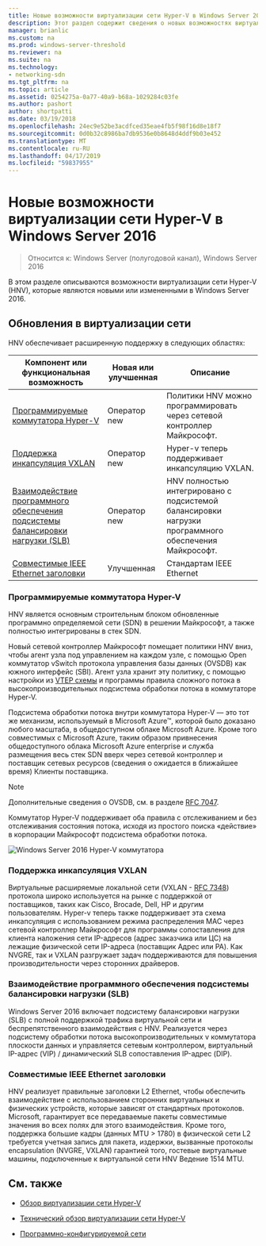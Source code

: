 ```yaml
---
title: Новые возможности виртуализации сети Hyper-V в Windows Server 2016
description: Этот раздел содержит сведения о новых возможностях виртуализации сети Hyper-V в Windows Server 2016
manager: brianlic
ms.custom: na
ms.prod: windows-server-threshold
ms.reviewer: na
ms.suite: na
ms.technology:
- networking-sdn
ms.tgt_pltfrm: na
ms.topic: article
ms.assetid: 0254275a-0a77-40a9-b68a-1029284c03fe
ms.author: pashort
author: shortpatti
ms.date: 03/19/2018
ms.openlocfilehash: 24ec9e52be3acdfced35eae4fb5f98f16d8e18f7
ms.sourcegitcommit: 0d0b32c8986ba7db9536e0b8648d4ddf9b03e452
ms.translationtype: MT
ms.contentlocale: ru-RU
ms.lasthandoff: 04/17/2019
ms.locfileid: "59837955"
---
```

# <a name="whats-new-in-hyper-v-network-virtualization-in-windows-server-2016"></a>Новые возможности виртуализации сети Hyper-V в Windows Server 2016

>Относится к: Windows Server (полугодовой канал), Windows Server 2016

В этом разделе описываются возможности виртуализации сети Hyper-V (HNV), которые являются новыми или измененными в Windows Server 2016.  
  
## <a name="BKMK_IPAM2012R2"></a>Обновления в виртуализации сети  
HNV обеспечивает расширенную поддержку в следующих областях:  
  
|Компонент или функциональная возможность|Новая или улучшенная|Описание|  
|--------------------------|-------------------|---------------|  
|[Программируемые коммутатора Hyper-V](../../../sdn/technologies/hyper-v-network-virtualization/../../../sdn/technologies/hyper-v-network-virtualization/../../../sdn/technologies/hyper-v-network-virtualization/../../../sdn/technologies/hyper-v-network-virtualization/whats-new-hyperv-network-virtualization-windows-server.md#SDN)|Оператор new|Политики HNV можно программировать через сетевой контроллер Майкрософт.|  
|[Поддержка инкапсуляция VXLAN](../../../sdn/technologies/hyper-v-network-virtualization/../../../sdn/technologies/hyper-v-network-virtualization/../../../sdn/technologies/hyper-v-network-virtualization/../../../sdn/technologies/hyper-v-network-virtualization/whats-new-hyperv-network-virtualization-windows-server.md#VXLAN)|Оператор new|Hyper-v теперь поддерживает инкапсуляцию VXLAN.|  
|[Взаимодействие программного обеспечения подсистемы балансировки нагрузки (SLB)](../../../sdn/technologies/hyper-v-network-virtualization/../../../sdn/technologies/hyper-v-network-virtualization/../../../sdn/technologies/hyper-v-network-virtualization/../../../sdn/technologies/hyper-v-network-virtualization/whats-new-hyperv-network-virtualization-windows-server.md#SLB)|Оператор new|HNV полностью интегрировано с подсистемой балансировки нагрузки программного обеспечения Майкрософт.|  
|[Совместимые IEEE Ethernet заголовки](../../../sdn/technologies/hyper-v-network-virtualization/../../../sdn/technologies/hyper-v-network-virtualization/../../../sdn/technologies/hyper-v-network-virtualization/../../../sdn/technologies/hyper-v-network-virtualization/whats-new-hyperv-network-virtualization-windows-server.md#L2)|Улучшенная|Стандартам IEEE Ethernet|  
  
### <a name="SDN"></a>Программируемые коммутатора Hyper-V  
HNV является основным строительным блоком обновленные программно определяемой сети (SDN) в решении Майкрософт, а также полностью интегрированы в стек SDN.  
  
Новый сетевой контроллер Майкрософт помещает политики HNV вниз, чтобы агент узла под управлением на каждом узле, с помощью Open коммутатор vSwitch протокола управления базы данных (OVSDB) как южного интерфейс (SBI). Агент узла хранит эту политику, с помощью настройки из [VTEP схемы](https://github.com/openvswitch/ovs/blob/master/vtep/vtep.ovsschema) и программы правила сложного потока в высокопроизводительных подсистема обработки потока в коммутаторе Hyper-V.  
  
Подсистема обработки потока внутри коммутатора Hyper-V — это тот же механизм, используемый в Microsoft Azure&trade;, которой было доказано любого масштаба, в общедоступном облаке Microsoft Azure. Кроме того совместимых с Microsoft Azure, таким образом привнесения общедоступного облака Microsoft Azure enterprise и служба размещения весь стек SDN вверх через сетевой контроллер и поставщик сетевых ресурсов (сведения о ожидается в ближайшее время) Клиенты поставщика.  
  
> [!NOTE]  
> Дополнительные сведения о OVSDB, см. в разделе [RFC 7047](https://www.rfc-editor.org/info/rfc7047).  
  
Коммутатор Hyper-V поддерживает оба правила с отслеживанием и без отслеживания состояния потока, исходя из простого поиска «действие» в корпорации Майкрософт подсистема обработки потока.  
 
![Windows Server 2016 Hyper-V коммутатора](../../../media/what-s-new-in-hyper-v-network-virtualization-in-windows-server/HNVOverview.png)  
  
### <a name="VXLAN"></a>Поддержка инкапсуляция VXLAN  
Виртуальные расширяемые локальной сети (VXLAN - [RFC 7348](https://www.rfc-editor.org/info/rfc7348)) протокола широко используется на рынке с поддержкой от поставщиков, таких как Cisco, Brocade, Dell, HP и другим пользователям. Hyper-v теперь также поддерживает эта схема инкапсуляция с использованием режима распределения MAC через сетевой контроллер Майкрософт для программы сопоставления для клиента наложения сети IP-адресов (адрес заказчика или ЦС) на лежащие физической сети IP-адреса (поставщик Адрес или PA). Как NVGRE, так и VXLAN разгружает задач поддерживаются для повышения производительности через сторонних драйверов.  
  
### <a name="SLB"></a>Взаимодействие программного обеспечения подсистемы балансировки нагрузки (SLB)  
Windows Server 2016 включает подсистему балансировки нагрузки (SLB) с полной поддержкой трафика виртуальной сети и беспрепятственного взаимодействия с HNV. Реализуется через подсистему обработки потока высокопроизводительных v коммутатора плоскости данных и управляется сетевым контроллером, виртуальный IP-адрес (VIP) / динамический SLB сопоставления IP-адрес (DIP).  
  
### <a name="L2"></a>Совместимые IEEE Ethernet заголовки  
HNV реализует правильные заголовки L2 Ethernet, чтобы обеспечить взаимодействие с использованием сторонних виртуальных и физических устройств, которые зависят от стандартных протоколов. Microsoft, гарантирует все передаваемые пакеты совместимые значения во всех полях для этого взаимодействия. Кроме того, поддержка большие кадры (данных MTU > 1780) в физической сети L2 требуется учетная запись для пакета, издержки, вызванные протоколы encapsulation (NVGRE, VXLAN) гарантией того, гостевые виртуальные машины, подключенные к виртуальной сети HNV Ведение 1514 MTU.  
  
## <a name="see-also"></a>См. также  
  
-   [Обзор виртуализации сети Hyper-V](hyperv-network-virtualization-overview-windows-server.md)  
  
-   [Технический обзор виртуализации сети Hyper-V](hyperv-network-virtualization-technical-details-windows-server.md)  
  
-   [Программно-конфигурируемой сети](../../Software-Defined-Networking--SDN-.md)  
  